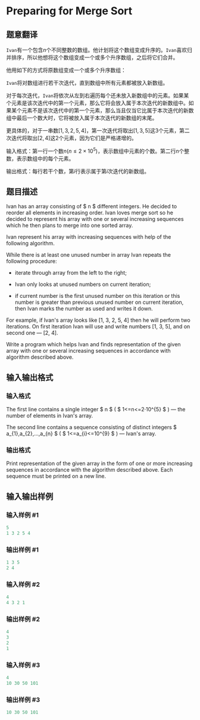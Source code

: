 # Preparing for Merge Sort

## 题意翻译

`Ivan`有一个包含$n$个不同整数的数组。他计划将这个数组变成升序的。`Ivan`喜欢归并排序，所以他想将这个数组变成一个或多个升序数组，之后将它们合并。

他用如下的方式将原数组变成一个或多个升序数组：

`Ivan`将对数组进行若干次迭代，直到数组中所有元素都被放入新数组。

对于每次迭代，`Ivan`将依次从左到右遍历每个还未放入新数组中的元素。如果某个元素是该次迭代中的第一个元素，那么它将会放入属于本次迭代的新数组中。如果某个元素不是该次迭代中的第一个元素，那么当且仅当它比属于本次迭代的新数组中最后一个数大时，它将被放入属于本次迭代的新数组的末尾。

更具体的，对于一串数$[1,3,2,5,4]$，第一次迭代将取出$[1,3,5]$这$3$个元素，第二次迭代将取出$[2,4]$这$2$个元素，因为它们是严格递增的。

输入格式：第一行一个数$n(n\leq2\times 10^5)$，表示数组中元素的个数。第二行$n$个整数，表示数组中的每个元素。

输出格式：每行若干个数，第$i$行表示属于第$i​$次迭代的新数组。

## 题目描述

Ivan has an array consisting of $ n $ different integers. He decided to reorder all elements in increasing order. Ivan loves merge sort so he decided to represent his array with one or several increasing sequences which he then plans to merge into one sorted array.

Ivan represent his array with increasing sequences with help of the following algorithm.

While there is at least one unused number in array Ivan repeats the following procedure:

- iterate through array from the left to the right;

- Ivan only looks at unused numbers on current iteration;

- if current number is the first unused number on this iteration or this number is greater than previous unused number on current iteration, then Ivan marks the number as used and writes it down.

For example, if Ivan's array looks like \[1, 3, 2, 5, 4\] then he will perform two iterations. On first iteration Ivan will use and write numbers \[1, 3, 5\], and on second one — \[2, 4\].

Write a program which helps Ivan and finds representation of the given array with one or several increasing sequences in accordance with algorithm described above.

## 输入输出格式

### 输入格式

The first line contains a single integer $ n $ ( $ 1<=n<=2·10^{5} $ ) — the number of elements in Ivan's array.

The second line contains a sequence consisting of distinct integers $ a_{1},a_{2},...,a_{n} $ ( $ 1<=a_{i}<=10^{9} $ ) — Ivan's array.

### 输出格式

Print representation of the given array in the form of one or more increasing sequences in accordance with the algorithm described above. Each sequence must be printed on a new line.

## 输入输出样例

### 输入样例 #1

```cpp
5
1 3 2 5 4

```
### 输出样例 #1

```cpp
1 3 5 
2 4 

```
### 输入样例 #2

```cpp
4
4 3 2 1

```
### 输出样例 #2

```cpp
4 
3 
2 
1 

```
### 输入样例 #3

```cpp
4
10 30 50 101

```
### 输出样例 #3

```cpp
10 30 50 101 

```
